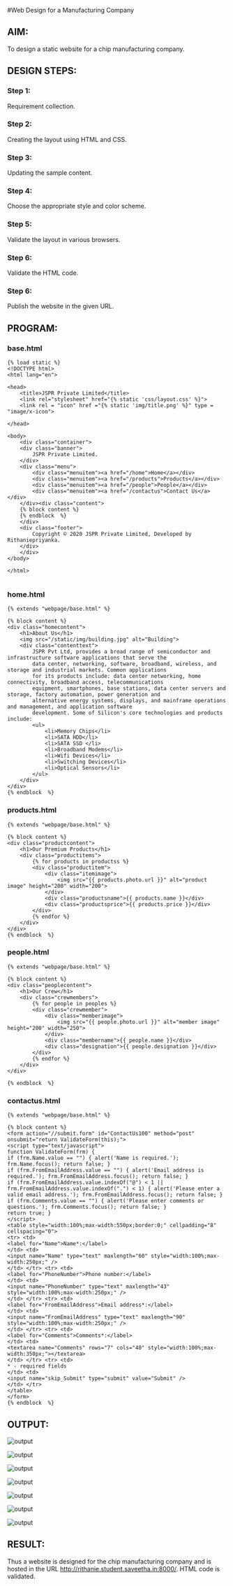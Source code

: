 #Web Design for a Manufacturing Company
## AIM: 
To design a static website for a chip manufacturing company.

## DESIGN STEPS:
### Step 1: 
Requirement collection.
### Step 2:
Creating the layout using HTML and CSS.
### Step 3:
Updating the sample content.
### Step 4:
Choose the appropriate style and color scheme.
### Step 5:
Validate the layout in various browsers.
### Step 6:
Validate the HTML code.
### Step 6:
Publish the website in the given URL.

## PROGRAM:

### base.html
~~~
{% load static %}
<!DOCTYPE html>
<html lang="en">

<head>
    <title>JSPR Private Limited</title>
    <link rel="stylesheet" href="{% static 'css/layout.css' %}">
    <link rel = "icon" href ="{% static 'img/title.png' %}" type = "image/x-icon"> 
              
</head>

<body>
    <div class="container">
    <div class="banner">
        JSPR Private Limited.
    </div>
    <div class="menu">
        <div class="menuitem"><a href="/home">Home</a></div> 
        <div class="menuitem"><a href="/products">Products</a></div> 
        <div class="menuitem"><a href="/people">People</a></div>
        <div class="menuitem"><a href="/contactus">Contact Us</a></div> 
    </div><div class="content">
    {% block content %}    
    {% endblock  %}
    </div>
    <div class="footer">
        Copyright © 2020 JSPR Private Limited, Developed by Rithaniepriyanka.
    </div>
    </div>
</body>

</html>


~~~
### home.html
~~~
{% extends "webpage/base.html" %}

{% block content %}
<div class="homecontent">
    <h1>About Us</h1>
    <img src="/static/img/building.jpg" alt="Building">
    <div class="contenttext">
        JSPR Pvt Ltd, provides a broad range of semiconductor and infrastructure software applications that serve the
        data center, networking, software, broadband, wireless, and storage and industrial markets. Common applications
        for its products include: data center networking, home connectivity, broadband access, telecommunications
        equipment, smartphones, base stations, data center servers and storage, factory automation, power generation and
        alternative energy systems, displays, and mainframe operations and management, and application software
        development. Some of Silicon's core technologies and products include:
        <ul>
            <li>Memory Chips</li>
            <li>SATA HDD</li>
            <li>SATA SSD </li>
            <li>Broadband Modems</li>
            <li>Wifi Devices</li>
            <li>Switching Devices</li>
            <li>Optical Sensors</li>
        </ul>
    </div>
</div>
{% endblock  %}

~~~
### products.html
~~~
{% extends "webpage/base.html" %}

{% block content %}
<div class="productcontent">
    <h1>Our Premium Products</h1>
    <div class="productitems">
        {% for products in productss %}
        <div class="productitem">
            <div class="itemimage">
                <img src="{{ products.photo.url }}" alt="product image" height="200" width="200">
            </div>
            <div class="productsname">{{ products.name }}</div>
            <div class="productsprice">{{ products.price }}</div>
        </div>
        {% endfor %}
    </div>
</div>
{% endblock  %}

~~~
### people.html
~~~
{% extends "webpage/base.html" %}

{% block content %}
<div class="peoplecontent">
    <h1>Our Crew</h1>
    <div class="crewmembers">
        {% for people in peoples %}
        <div class="crewmember">
            <div class="memberimage">
                <img src="{{ people.photo.url }}" alt="member image" height="200" width="250">
            </div>
            <div class="membername">{{ people.name }}</div>
            <div class="designation">{{ people.designation }}</div>
        </div>
        {% endfor %}
    </div>
</div>

{% endblock  %}

~~~
### contactus.html
~~~
{% extends "webpage/base.html" %}

{% block content %}
<form action="//submit.form" id="ContactUs100" method="post" onsubmit="return ValidateForm(this);">
<script type="text/javascript">
function ValidateForm(frm) {
if (frm.Name.value == "") { alert('Name is required.'); frm.Name.focus(); return false; }
if (frm.FromEmailAddress.value == "") { alert('Email address is required.'); frm.FromEmailAddress.focus(); return false; }
if (frm.FromEmailAddress.value.indexOf("@") < 1 || frm.FromEmailAddress.value.indexOf(".") < 1) { alert('Please enter a valid email address.'); frm.FromEmailAddress.focus(); return false; }
if (frm.Comments.value == "") { alert('Please enter comments or questions.'); frm.Comments.focus(); return false; }
return true; }
</script>
<table style="width:100%;max-width:550px;border:0;" cellpadding="8" cellspacing="0">
<tr> <td>
<label for="Name">Name*:</label>
</td> <td>
<input name="Name" type="text" maxlength="60" style="width:100%;max-width:250px;" />
</td> </tr> <tr> <td>
<label for="PhoneNumber">Phone number:</label>
</td> <td>
<input name="PhoneNumber" type="text" maxlength="43" style="width:100%;max-width:250px;" />
</td> </tr> <tr> <td>
<label for="FromEmailAddress">Email address*:</label>
</td> <td>
<input name="FromEmailAddress" type="text" maxlength="90" style="width:100%;max-width:250px;" />
</td> </tr> <tr> <td>
<label for="Comments">Comments*:</label>
</td> <td>
<textarea name="Comments" rows="7" cols="40" style="width:100%;max-width:350px;"></textarea>
</td> </tr> <tr> <td>
* - required fields
</td> <td>
<input name="skip_Submit" type="submit" value="Submit" />
</td> </tr>
</table>
</form>
{% endblock  %}

~~~
## OUTPUT:
![output](./static/img/O.png)

![output](./static/img/O1.png)

![output](./static/img/O2.png)

![output](./static/img/O3.png)

![output](./static/img/O4.png)

![output](./static/img/R1.png)

![output](./static/img/R2.png)



## RESULT:
Thus a website is designed for the chip manufacturing company and is hosted in the URL http://rithanie.student.saveetha.in:8000/. HTML code is validated.